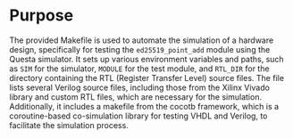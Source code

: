 # Purpose
The provided Makefile is used to automate the simulation of a hardware design, specifically for testing the `ed25519_point_add` module using the Questa simulator. It sets up various environment variables and paths, such as `SIM` for the simulator, `MODULE` for the test module, and `RTL_DIR` for the directory containing the RTL (Register Transfer Level) source files. The file lists several Verilog source files, including those from the Xilinx Vivado library and custom RTL files, which are necessary for the simulation. Additionally, it includes a makefile from the cocotb framework, which is a coroutine-based co-simulation library for testing VHDL and Verilog, to facilitate the simulation process.
